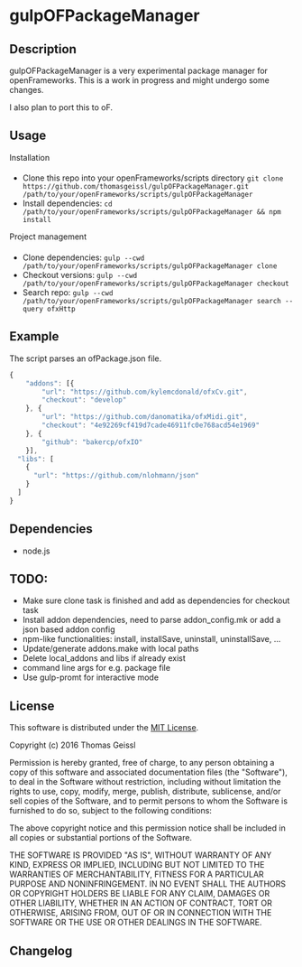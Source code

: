 gulpOFPackageManager
===

Description
---
gulpOFPackageManager is a very experimental package manager for openFrameworks.
This is a work in progress and might undergo some changes.

I also plan to port this to oF.

Usage
---
Installation
####
* Clone this repo into your openFrameworks/scripts directory ```git clone https://github.com/thomasgeissl/gulpOFPackageManager.git /path/to/your/openFrameworks/scripts/gulpOFPackageManager```
* Install dependencies: ```cd /path/to/your/openFrameworks/scripts/gulpOFPackageManager && npm install```

Project management
####
* Clone dependencies: ```gulp --cwd /path/to/your/openFrameworks/scripts/gulpOFPackageManager clone```
* Checkout versions: ```gulp --cwd /path/to/your/openFrameworks/scripts/gulpOFPackageManager checkout```
* Search repo: ```gulp --cwd /path/to/your/openFrameworks/scripts/gulpOFPackageManager search --query ofxHttp```

Example
---
The script parses an ofPackage.json file.
```js
{
	"addons": [{
		"url": "https://github.com/kylemcdonald/ofxCv.git",
		"checkout": "develop"
	}, {
		"url": "https://github.com/danomatika/ofxMidi.git",
		"checkout": "4e92269cf419d7cade46911fc0e768acd54e1969"
	}, {
		"github": "bakercp/ofxIO"
	}],
  "libs": [
    {
      "url": "https://github.com/nlohmann/json"
    }
  ]
}
```

Dependencies
---
* node.js

TODO:
---
* Make sure clone task is finished and add as dependencies for checkout task
* Install addon dependencies, need to parse addon_config.mk or add a json based addon config
* npm-like functionalities: install, installSave, uninstall, uninstallSave, ...
* Update/generate addons.make with local paths
* Delete local_addons and libs if already exist
* command line args for e.g. package file
* Use gulp-promt for interactive mode

License
---
This software is distributed under the [MIT License](https://en.wikipedia.org/wiki/MIT_License).

Copyright (c) 2016 Thomas Geissl

Permission is hereby granted, free of charge, to any person obtaining a copy of this software and associated documentation files (the "Software"), to deal in the Software without restriction, including without limitation the rights to use, copy, modify, merge, publish, distribute, sublicense, and/or sell copies of the Software, and to permit persons to whom the Software is furnished to do so, subject to the following conditions:

The above copyright notice and this permission notice shall be included in all copies or substantial portions of the Software.

THE SOFTWARE IS PROVIDED "AS IS", WITHOUT WARRANTY OF ANY KIND, EXPRESS OR IMPLIED, INCLUDING BUT NOT LIMITED TO THE WARRANTIES OF MERCHANTABILITY, FITNESS FOR A PARTICULAR PURPOSE AND NONINFRINGEMENT. IN NO EVENT SHALL THE AUTHORS OR COPYRIGHT HOLDERS BE LIABLE FOR ANY CLAIM, DAMAGES OR OTHER LIABILITY, WHETHER IN AN ACTION OF CONTRACT, TORT OR OTHERWISE, ARISING FROM, OUT OF OR IN CONNECTION WITH THE SOFTWARE OR THE USE OR OTHER DEALINGS IN THE SOFTWARE.

Changelog
---
